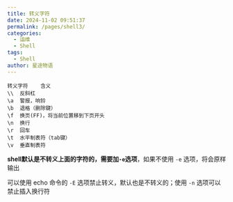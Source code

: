 ```yaml
---
title: 转义字符
date: 2024-11-02 09:51:37
permalink: /pages/shell3/
categories:
  - 运维
  - Shell
tags:
  - Shell
author: 星途物语
---
```

```shell
转义字符	含义
\\	反斜杠
\a	警报，响铃
\b	退格（删除键）
\f	换页(FF)，将当前位置移到下页开头
\n	换行
\r	回车
\t	水平制表符（tab键）
\v	垂直制表符
```

**shell默认是不转义上面的字符的，需要加`-e`选项**，如果不使用 `-e` 选项，将会原样输出

可以使用 echo 命令的 `-E` 选项禁止转义，默认也是不转义的；使用 `-n` 选项可以禁止插入换行符